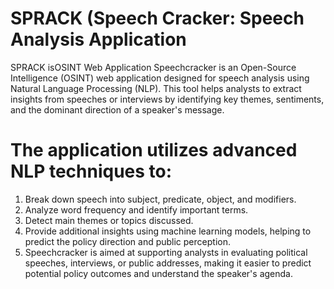 # SPRACK (Speech Cracker: Speech Analysis Application
SPRACK isOSINT Web Application
Speechcracker is an Open-Source Intelligence (OSINT) web application designed for speech analysis using Natural Language Processing (NLP). This tool helps analysts to extract insights from speeches or interviews by identifying key themes, sentiments, and the dominant direction of a speaker's message.

# The application utilizes advanced NLP techniques to:

1. Break down speech into subject, predicate, object, and modifiers.
2. Analyze word frequency and identify important terms.
3. Detect main themes or topics discussed.
4. Provide additional insights using machine learning models, helping to predict the policy direction and public perception.
5. Speechcracker is aimed at supporting analysts in evaluating political speeches, interviews, or public addresses, making it easier to predict potential policy outcomes and understand the speaker's agenda.
